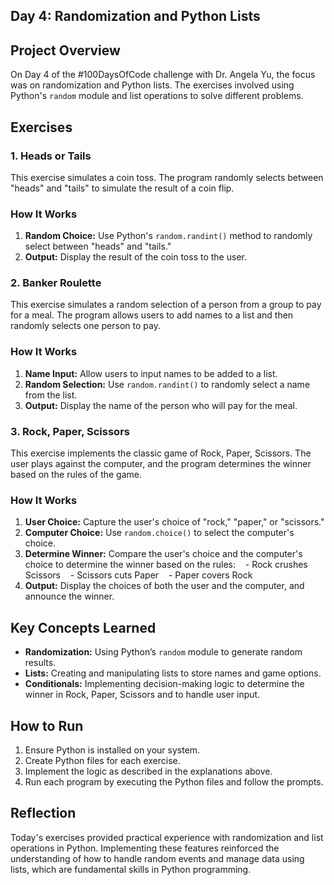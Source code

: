 ## Day 4: Randomization and Python Lists

## Project Overview

On Day 4 of the #100DaysOfCode challenge with Dr. Angela Yu, the focus was on randomization and Python lists. The exercises involved using Python's `random` module and list operations to solve different problems.

## Exercises

### 1. Heads or Tails

This exercise simulates a coin toss. The program randomly selects between "heads" and "tails" to simulate the result of a coin flip.

### How It Works

1. **Random Choice:** Use Python's `random.randint()` method to randomly select between "heads" and "tails."
2. **Output:** Display the result of the coin toss to the user.

### 2. Banker Roulette

This exercise simulates a random selection of a person from a group to pay for a meal. The program allows users to add names to a list and then randomly selects one person to pay.

### How It Works

1. **Name Input:** Allow users to input names to be added to a list.
2. **Random Selection:** Use `random.randint()` to randomly select a name from the list.
3. **Output:** Display the name of the person who will pay for the meal.

### 3. Rock, Paper, Scissors

This exercise implements the classic game of Rock, Paper, Scissors. The user plays against the computer, and the program determines the winner based on the rules of the game.

### How It Works

1. **User Choice:** Capture the user's choice of "rock," "paper," or "scissors."
2. **Computer Choice:** Use `random.choice()` to select the computer's choice.
3. **Determine Winner:** Compare the user's choice and the computer's choice to determine the winner based on the rules:
   - Rock crushes Scissors
   - Scissors cuts Paper
   - Paper covers Rock
4. **Output:** Display the choices of both the user and the computer, and announce the winner.

## Key Concepts Learned

- **Randomization:** Using Python’s `random` module to generate random results.
- **Lists:** Creating and manipulating lists to store names and game options.
- **Conditionals:** Implementing decision-making logic to determine the winner in Rock, Paper, Scissors and to handle user input.

## How to Run

1. Ensure Python is installed on your system.
2. Create Python files for each exercise.
3. Implement the logic as described in the explanations above.
4. Run each program by executing the Python files and follow the prompts.

## Reflection

Today's exercises provided practical experience with randomization and list operations in Python. Implementing these features reinforced the understanding of how to handle random events and manage data using lists, which are fundamental skills in Python programming.

